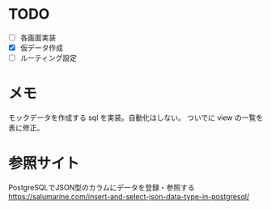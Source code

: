 # TODO
- [ ] 各画面実装
- [x] 仮データ作成
- [ ] ルーティング設定

# メモ
モックデータを作成する sql を実装。自動化はしない。
ついでに view の一覧を表に修正。

# 参照サイト
PostgreSQLでJSON型のカラムにデータを登録・参照する
https://salumarine.com/insert-and-select-json-data-type-in-postgresql/
